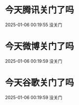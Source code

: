 # 今天腾讯关门了吗

2025-01-06 00:19:55 没关门

# 今天微博关门了吗

2025-01-06 00:19:59 没关门

# 今天谷歌关门了吗

2025-01-06 00:19:59 没关门

